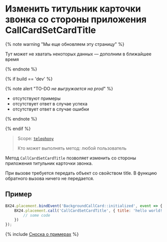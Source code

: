 # Изменить титульник карточки звонка со стороны приложения CallCardSetCardTitle

{% note warning "Мы еще обновляем эту страницу" %}

Тут может не хватать некоторых данных — дополним в ближайшее время

{% endnote %}

{% if build == 'dev' %}

{% note alert "TO-DO _не выгружается на prod_" %}

- отсутствуют примеры
- отсутствует ответ в случае успеха
- отсутствует ответ в случае ошибки

{% endnote %}

{% endif %}

> Scope: [`telephony`](../../../scopes/permissions.md)
>
> Кто может выполнять метод: любой пользователь

Метод `CallCardSetCardTitle` позволяет изменить со стороны приложения титульник карточки звонка.

При вызове требуется передать объект со свойством title. В функцию обратного вызова ничего не передается.

## Пример

```js
BX24.placement.bindEvent('BackgroundCallCard::initialized', event => {
    BX24.placement.call('CallCardSetCardTitle', { title: 'hello world! }, () => {
        // some code
    })
});
```

{% include [Сноска о примерах](../../../../_includes/examples.md) %}